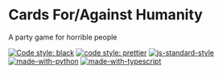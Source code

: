 # Cards For/Against Humanity

A party game for horrible people

[![Code style: black](https://img.shields.io/badge/code%20style-black-000000.svg)](https://github.com/psf/black) [![code style: prettier](https://img.shields.io/badge/code_style-prettier-ff69b4.svg?style=flat-square)](https://github.com/prettier/prettier) [![js-standard-style](https://img.shields.io/badge/code%20style-standard-brightgreen.svg)](http://standardjs.com) [![made-with-python](https://img.shields.io/badge/Made%20with-Python-1f425f.svg)](https://www.python.org/) [![made-with-typescript](https://img.shields.io/badge/Made%20with-Typescript-1f6feb.svg)](https://typescriptlang.org/)
